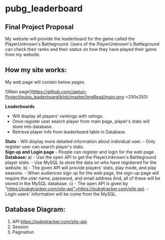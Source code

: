 # pubg_leaderboard

  
## Final Project Proposal
My website will provide the leaderboard for the game called the PlayerUnknown's Battleground. Users of the PlayerUnknown's Battleground can check their ranks and their status on how they have played their game from my website.

## How my site works:</h2>
My web page will contain below pages.

![Main page](https://github.com/Jaejun-Project/pubg_leaderboard/blob/master/ImgRead/main.png =250x250)

**Leaderboards**
- Will display all players' rankings with ratings. <br/>
- Once register user search player from main page, player's stats will store into database. <br/>
- Retrieve player info from leaderboard table in Database. <br/>

**Stats**
	- Will display more detailed information about individual user.
	- Only register user can search player's stats. <br/>
**Sign up and Login page**
	- People can register and login for the web page.
**Database:**
	a)
		- Use the open API to get the PlayerUnknown's Battleground player stats. 
		- Use MySQL to store the data on who have registered for the website. 
	b)
		- The given API will provide players' stats, play mode, and play seasons. 
		- When audiences sign up for the web page, the sign-up page will require the user name, password, and 				email address And, all of these will be stored in the MySQL database. 
	c)
	 -	The open API is given by "https://pubgtracker.com/site-api">https://pubgtracker.com/site-api.
	 -	Login users' information will be come from the MySQL. 
## Database Diagram:
   1. API https://pubgtracker.com/site-api.
   2. Session 
   3. Pagination


